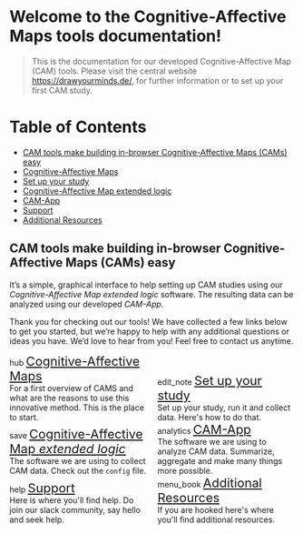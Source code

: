 Welcome to the Cognitive-Affective Maps tools documentation!
===============================================

<!-- 
[![Documentation Status](https://readthedocs.org/projects/example-mkdocs-basic/badge/?version=latest)](https://example-mkdocs-basic.readthedocs.io/en/latest/?badge=latest)
 -->

 > This is the documentation for our developed Cognitive-Affective Map (CAM) tools. Please visit the central website <a href="https://dashboard-vercel-8aen53m4y-fennstatistics.vercel.app/" target="_blank">https://drawyourminds.de/</a>, for further information or to set up your first CAM study.


# Table of Contents

- [CAM tools make building in-browser Cognitive-Affective Maps (CAMs) easy](#cam-tools-make-building-in-browser-cognitive-affective-maps-cams-easy)
- [Cognitive-Affective Maps](#cognitive-affective-maps)
- [Set up your study](#set-up-your-study)
- [Cognitive-Affective Map extended logic](#cognitive-affective-map-extended-logic)
- [CAM-App](#cam-app)
- [Support](#support)
- [Additional Resources](#additional-resources)

## CAM tools make building in-browser Cognitive-Affective Maps (CAMs) easy

It’s a simple, graphical interface to help setting up CAM studies using our *Cognitive-Affective Map extended logic* software. The resulting data can be analyzed using our developed *CAM-App*.

Thank you for checking out our tools! We have collected a few links below to get you started, but we’re happy to help with any additional questions or ideas you have. We’d love to hear from you! Feel free to contact us anytime.

<div style="display: inline-block; margin-right: 3%; width:48%;">
    <span class="material-icons">hub</span>
    <a href="https://camtools-documentation.readthedocs.io/en/master/Cognitive-Affective%20Maps/" style="font-size: 22px;">Cognitive-Affective Maps</a>
    <br>
    For a first overview of CAMS and what are the reasons to use this innovative method. This is the place to start.
</div>
<div style="display: inline-block; width:48%;">
    <span class="material-icons">edit_note</span>
    <a href="https://camtools-documentation.readthedocs.io/en/master/Set%20up%20study/" style="font-size: 22px;">Set up your study</a>
    <br>
    Set up your study, run it and collect data. Here's how to do that.
</div>
<br>
<div style="display: inline-block; margin-right: 3%; width:48%;">
    <span class="material-icons">save</span>
    <a href="https://camtools-documentation.readthedocs.io/en/master/Cognitive-Affective%20Map%20extended%20logic/" style="font-size: 22px;">Cognitive-Affective Map <i>extended logic</i></a>
    <br>
    The software we are using to collect CAM data. Check out the <code>config</code> file.
</div>
<div style="display: inline-block; width:48%;">
    <span class="material-icons">analytics</span>
    <a href="https://camtools-documentation.readthedocs.io/en/master/CAM-App/" style="font-size: 22px;">CAM-App</a>
    <br>
    The software we are using to analyze CAM data. Summarize, aggregate and make many things more possible.
</div>
<br>
<div style="display: inline-block; margin-right: 3%; width:48%;">
    <span class="material-icons">help</span>
    <a href="https://camtools-documentation.readthedocs.io/en/master/Support/" style="font-size: 22px;">Support</a>
    <br>
    Here is where you'll find help. Do join our slack community, say hello and seek help.
</div>
<div style="display: inline-block; width:48%;">
    <span class="material-icons">menu_book</span>
    <a href="https://camtools-documentation.readthedocs.io/en/master/Additional%20Resources/" style="font-size: 22px;">Additional Resources</a>
    <br>
    If you are hooked here's where you'll find additional resources.
</div>